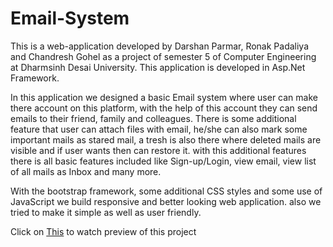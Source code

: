 # Email-System

This is a web-application developed by Darshan Parmar, Ronak Padaliya and Chandresh Gohel as a project of semester 5 of Computer Engineering at Dharmsinh Desai University. This application is developed in Asp.Net Framework.

In this application we designed a basic Email system where user can make there account on this platform, with the help of this account they can send emails to their friend, family and colleagues. There is some additional feature that user can attach files with email, he/she can also mark some important mails as stared mail, a tresh is also there where deleted mails are visible and if user wants then can restore it. with this additional features there is all basic features included like Sign-up/Login, view email, view list of all mails as Inbox and many more.

With the bootstrap framework, some additional CSS styles and some use of JavaScript we build responsive and better looking web application. also we tried to make it simple as well as user friendly.

Click on <a href="https://drive.google.com/file/d/1HLD5lKBYR63Ejm72HGWjrze2zROxgM-M/view?usp=sharing">This</a> to watch preview of this project
